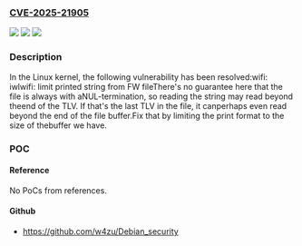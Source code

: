 ### [CVE-2025-21905](https://cve.mitre.org/cgi-bin/cvename.cgi?name=CVE-2025-21905)
![](https://img.shields.io/static/v1?label=Product&message=Linux&color=blue)
![](https://img.shields.io/static/v1?label=Version&message=aee1b6385e29e472ae5592b9652b750a29bf702e%3C%2038f0d398b6d7640d223db69df022c4a232f24774%20&color=brighgreen)
![](https://img.shields.io/static/v1?label=Vulnerability&message=n%2Fa&color=brighgreen)

### Description

In the Linux kernel, the following vulnerability has been resolved:wifi: iwlwifi: limit printed string from FW fileThere's no guarantee here that the file is always with aNUL-termination, so reading the string may read beyond theend of the TLV. If that's the last TLV in the file, it canperhaps even read beyond the end of the file buffer.Fix that by limiting the print format to the size of thebuffer we have.

### POC

#### Reference
No PoCs from references.

#### Github
- https://github.com/w4zu/Debian_security

